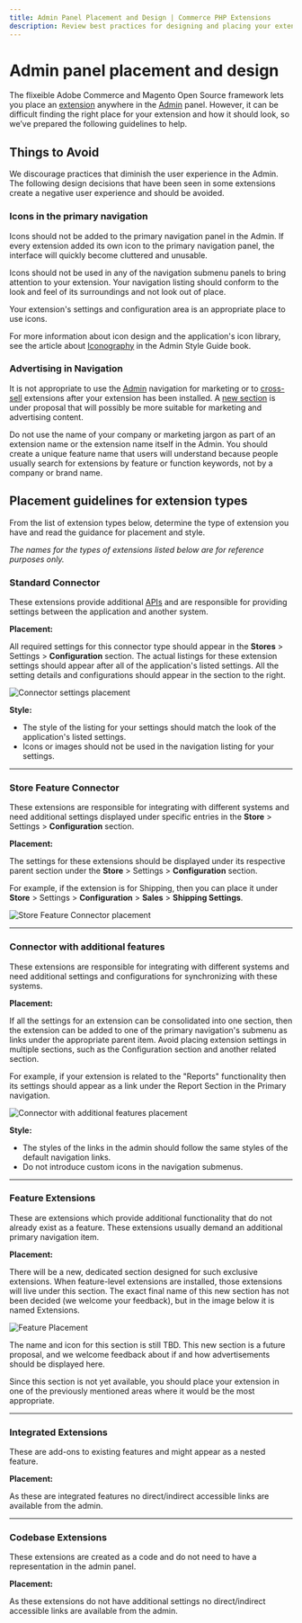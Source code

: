 ```yaml
---
title: Admin Panel Placement and Design | Commerce PHP Extensions
description: Review best practices for designing and placing your extension in the Adobe Commerce and Magento Open Source Admin application.
---
```


# Admin panel placement and design

The flixeible Adobe Commerce and Magento Open Source framework lets you place an [extension](https://glossary.magento.com/extension) anywhere in the [Admin](https://glossary.magento.com/admin) panel. However, it can be difficult finding the right place for your extension and how it should look, so we’ve prepared the following guidelines to help.

## Things to Avoid

We discourage practices that diminish the user experience in the Admin. The following design decisions that have been seen in some extensions create a negative user experience and should be avoided.

### Icons in the primary navigation

Icons should not be added to the primary navigation panel in the Admin. If every extension added its own icon to the primary navigation panel, the interface will quickly become cluttered and unusable.

Icons should not be used in any of the navigation submenu panels to bring attention to your extension. Your navigation listing should conform to the look and feel of its surroundings and not look out of place.

Your extension's settings and configuration area is an appropriate place to use icons.

For more information about icon design and the application's icon library, see the article about  [Iconography](https://developer.adobe.com/commerce/admin-developer/style-guide/design/iconography/) in the Admin Style Guide book.

### Advertising in Navigation

It is not appropriate to use the [Admin](https://glossary.magento.com/magento-admin) navigation for marketing or to [cross-sell](https://glossary.magento.com/cross-sell) extensions after your extension has been installed. A [new section](#feature-extensions) is under proposal that will possibly be more suitable for marketing and advertising content.

Do not use the name of your company or marketing jargon as part of an extension name or the extension name itself in the Admin. You should create a unique feature name that users will understand because people usually search for extensions by feature or function keywords, not by a company or brand name.

## Placement guidelines for extension types

From the list of extension types below, determine the type of extension you have and read the guidance for placement and style.

*The names for the types of extensions listed below are for reference purposes only.*

### Standard Connector

These extensions provide additional [APIs](https://glossary.magento.com/api) and are responsible for providing settings between the application and another system.

**Placement:**

All required settings for this connector type should appear in the **Stores** > Settings > **Configuration** section. The actual listings for these extension settings should appear after all of the application's listed settings. All the setting details and configurations should appear in the section to the right.

![Connector settings placement](../../_images/best-practices/connector-settings-placement.png)

**Style:**

*  The style of the listing for your settings should match the look of the application's listed settings.
*  Icons or images should not be used in the navigation listing for your settings.

---

### Store Feature Connector

These extensions are responsible for integrating with different systems and need additional
settings displayed under specific entries in the **Store** > Settings > **Configuration** section.

**Placement:**

The settings for these extensions should be displayed under its respective parent section under the **Store** > Settings > **Configuration** section.

For example, if the extension is for Shipping, then you can place it under **Store** > Settings > **Configuration** > **Sales** > **Shipping Settings**.

![Store Feature Connector placement](../../_images/best-practices/store-feature-connector-placement.png)

---

### Connector with additional features

These extensions are responsible for integrating with different systems and need additional settings and configurations for synchronizing with these systems.

**Placement:**

If all the settings for an extension can be consolidated into one section, then the extension can be added to one of the primary navigation's submenu as links under the appropriate parent item. Avoid placing extension settings in multiple sections, such as the Configuration section and another related section.

For example, if your extension is related to the "Reports" functionality then its settings should appear as a link under the Report Section in the Primary navigation.

![Connector with additional features placement](../../_images/best-practices/additional-feature-placement.png)

**Style:**

*  The styles of the links in the admin should follow the same styles of the default navigation links.
*  Do not introduce custom icons in the navigation submenus.

---

### Feature Extensions

These are extensions which provide additional functionality that do not already exist as a feature. These extensions usually demand an additional primary navigation item.

**Placement:**

There will be a new, dedicated section designed for such exclusive extensions. When feature-level extensions are installed, those extensions will live under this section. The exact final name of this new section has not been decided (we welcome your feedback), but in the image below it is named Extensions.

![Feature Placement](../../_images/best-practices/feature-placement.png)

<InlineAlert variant="info" slots="text"/>

The name and icon for this section is still TBD. This new section is a future proposal, and we welcome feedback about if and how advertisements should be displayed here.

Since this section is not yet available, you should place your extension in one of the previously mentioned areas where it would be the most appropriate.

---

### Integrated Extensions

These are add-ons to existing features and might appear as a nested feature.

**Placement:**

As these are integrated features no direct/indirect accessible links are available from the admin.

---

### Codebase Extensions

These extensions are created as a code and do not need to have a representation in the admin panel.

**Placement:**

As these extensions do not have additional settings no direct/indirect accessible links are available from the admin.
